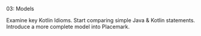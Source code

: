 03: Models

Examine key Kotlin Idioms. Start comparing simple Java & Kotlin statements. Introduce a more complete model into Placemark.
